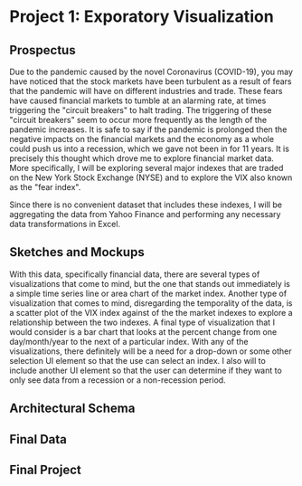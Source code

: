 # Project 1: Exporatory Visualization

## Prospectus
Due to the pandemic caused by the novel Coronavirus (COVID-19), you may have noticed that the stock markets have been turbulent as a result of fears that the pandemic will have on different industries and trade. These fears have caused financial markets to tumble at an alarming rate, at times triggering the "circuit breakers" to halt trading. The triggering of these "circuit breakers" seem to occur more frequently as the length of the pandemic increases. It is safe to say if the pandemic is prolonged then the negative impacts on the financial markets and the economy as a whole could push us into a recession, which we gave not been in for 11 years. It is precisely this thought which drove me to explore financial market data. More specifically, I will be exploring several major indexes that are traded on the New York Stock Exchange (NYSE) and to explore the VIX also known as the "fear index".

Since there is no convenient dataset that includes these indexes, I will be aggregating the data from Yahoo Finance and performing any necessary data transformations in Excel.

## Sketches and Mockups
With this data, specifically financial data, there are several types of visualizations that come to mind, but the one that stands out immediately is a simple time series line or area chart of the market index.
Another type of visualization that comes to mind, disregarding the temporality of the data, is a scatter plot of the VIX index against of the the market indexes to explore a relationship between the two indexes.
A final type of visualization that I would consider is a bar chart that looks at the percent change from one day/month/year to the next of a particular index.
With any of the visualizations, there definitely will be a need for a drop-down or some other selection UI element so that the use can select an index. I also will to include another UI element so that the user can determine if they want to only see data from a recession or a non-recession period.

## Architectural Schema

## Final Data

## Final Project
